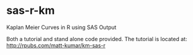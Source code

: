 # sas-r-km
Kaplan Meier Curves in R using SAS Output

Both a tutorial and stand alone code provided. The tutorial is located at: http://rpubs.com/matt-kumar/km-sas-r
